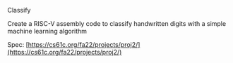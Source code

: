 Classify

Create a RISC-V assembly code to classify handwritten digits with a simple machine learning algorithm

Spec: [https://cs61c.org/fa22/projects/proj2/](https://cs61c.org/fa22/projects/proj2/)
